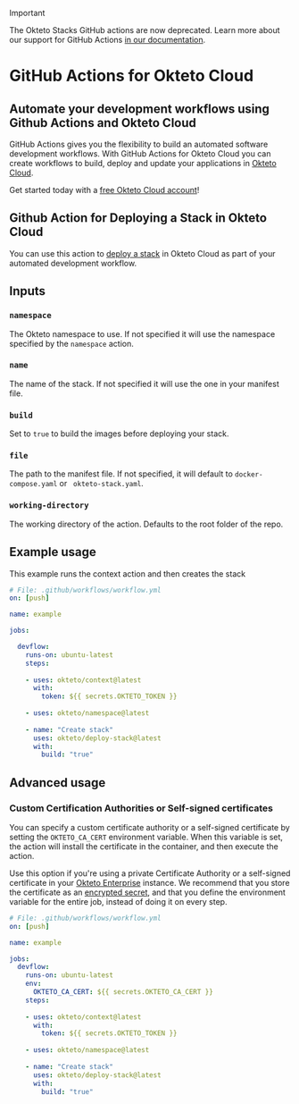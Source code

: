 > [!IMPORTANT]  
> The Okteto Stacks GitHub actions are now deprecated. Learn more about our support for GitHub Actions [in our documentation](https://www.okteto.com/docs/reference/supported-github-actions/#available-actions).

# GitHub Actions for Okteto Cloud

## Automate your development workflows using Github Actions and Okteto Cloud
GitHub Actions gives you the flexibility to build an automated software development workflows. With GitHub Actions for Okteto Cloud you can create workflows to build, deploy and update your applications in [Okteto Cloud](https://cloud.okteto.com).

Get started today with a [free Okteto Cloud account](https://cloud.okteto.com)!

## Github Action for Deploying a Stack in Okteto Cloud

You can use this action to [deploy a stack](https://okteto.com/docs/cloud/stack) in Okteto Cloud as part of your automated development workflow.

## Inputs

### `namespace`

The Okteto namespace to use. If not specified it will use the namespace specified by the `namespace` action.

### `name`

The name of the stack. If not specified it will use the one in your manifest file.

### `build` 

Set to `true` to build the images before deploying your stack.

### `file` 

The path to the manifest file. If not specified, it will default to `docker-compose.yaml` or ` okteto-stack.yaml`.

### `working-directory`

The working directory of the action. Defaults to the root folder of the repo.

## Example usage

This example runs the context action and then creates the stack

```yaml
# File: .github/workflows/workflow.yml
on: [push]

name: example

jobs:

  devflow:
    runs-on: ubuntu-latest
    steps:
    
    - uses: okteto/context@latest
      with:
        token: ${{ secrets.OKTETO_TOKEN }}
    
    - uses: okteto/namespace@latest
    
    - name: "Create stack"
      uses: okteto/deploy-stack@latest
      with:
        build: "true"
```



## Advanced usage

 ### Custom Certification Authorities or Self-signed certificates

 You can specify a custom certificate authority or a self-signed certificate by setting the `OKTETO_CA_CERT` environment variable. When this variable is set, the action will install the certificate in the container, and then execute the action. 

 Use this option if you're using a private Certificate Authority or a self-signed certificate in your [Okteto Enterprise](http://okteto.com/enterprise) instance.  We recommend that you store the certificate as an [encrypted secret](https://docs.github.com/en/actions/reference/encrypted-secrets), and that you define the environment variable for the entire job, instead of doing it on every step.


 ```yaml
 # File: .github/workflows/workflow.yml
 on: [push]

 name: example

 jobs:
   devflow:
     runs-on: ubuntu-latest
     env:
       OKTETO_CA_CERT: ${{ secrets.OKTETO_CA_CERT }}
     steps:
    
     - uses: okteto/context@latest
       with:
         token: ${{ secrets.OKTETO_TOKEN }}
    
     - uses: okteto/namespace@latest
    
     - name: "Create stack"
       uses: okteto/deploy-stack@latest
       with:
         build: "true"
```
